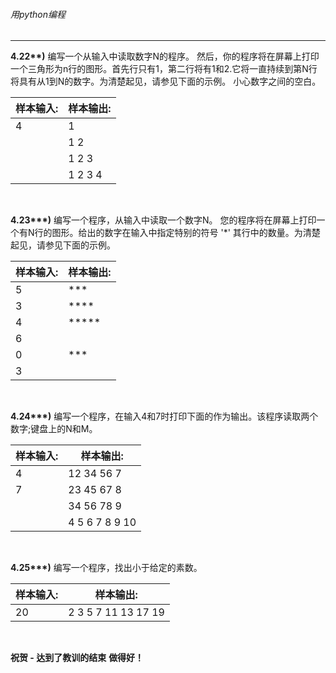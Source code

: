###### 用python编程
---

**4.22\*\*)** 编写一个从输入中读取数字N的程序。
然后，你的程序将在屏幕上打印一个三角形为n行的图形。首先行只有1，第二行将有1和2.它将一直持续到第N行将具有从1到N的数字。为清楚起见，请参见下面的示例。
小心数字之间的空白。

样本输入:|样本输出:
-|-
4|1
&nbsp;|1&nbsp;2
&nbsp;|1&nbsp;2&nbsp;3
&nbsp;|1&nbsp;2&nbsp;3&nbsp;4

<br>

**4.23\*\*\*)** 编写一个程序，从输入中读取一个数字N。
您的程序将在屏幕上打印一个有N行的图形。给出的数字在输入中指定特别的符号 '*' 其行中的数量。为清楚起见，请参见下面的示例。

样本输入:|样本输出:
-|-
5|***
3|****
4|*****
6|
0|***
3|

<br>

**4.24\*\*\*)** 编写一个程序，在输入4和7时打印下面的作为输出。该程序读取两个数字;键盘上的N和M。

样本输入:|样本输出:
-|-
4|12&nbsp;34&nbsp;56&nbsp;7
7|23&nbsp;45&nbsp;67&nbsp;8
&nbsp;|34&nbsp;56&nbsp;78&nbsp;9
&nbsp;|4&nbsp;5&nbsp;6&nbsp;7&nbsp;8&nbsp;9&nbsp;10

<br>

**4.25\*\*\*)** 编写一个程序，找出小于给定的素数。

样本输入:|样本输出:
-|-
20|2&nbsp;3&nbsp;5&nbsp;7&nbsp;11&nbsp;13&nbsp;17&nbsp;19

<br>

**祝贺 - 达到了教训的结束**
**做得好！**
